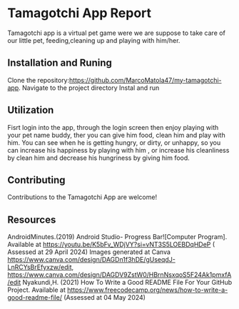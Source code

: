 # Tamagotchi App Report

Tamagotchi app is a virtual pet  game were we are suppose to take care of our little pet, feeding,cleaning up and playing with him/her.


## Installation and Runing 

 Clone the repository:https://github.com/MarcoMatola47/my-tamagotchi-app.
 Navigate to the project directory
 Instal and run

## Utilization 

Fisrt login into the app, through the login screen then enjoy playing with your pet name buddy, ther you can give him food, clean him and play with him.
You can see when he is getting hungry, or dirty, or unhappy, so you can increase his happiness by playing with him , or increase his cleanliness by clean him and decrease his hungriness by giving him food.

## Contributing
Contributions to the Tamagotchi App are welcome!

## Resources

AndroidMinutes.(2019) Android Studio- Progress Bar![Computer Program]. Available at https://youtu.be/K5bFv_WDjVY?si=vNT3S5LOEBDqHDeP ( Assessed at 29 April 2024)
Images generated at Canva https://www.canva.com/design/DAGDn1f3hDE/gUseqdJ-LnRCYsBrEfyxzw/edit, https://www.canva.com/design/DAGDV9ZstW0/HBrnNsxqoS5F24Ak1pmxfA/edit
Nyakundi,H. (2021) How To Write a Good README File For Your GitHub Project. Available at https://www.freecodecamp.org/news/how-to-write-a-good-readme-file/ (Assessed at 04 May 2024)


